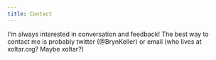 ```yaml
---
title: Contact
---
```


I'm always interested in conversation and feedback! The best way to contact me is probably 
twitter (@BrynKeller) or email (who lives at xoltar.org? Maybe xoltar?)
